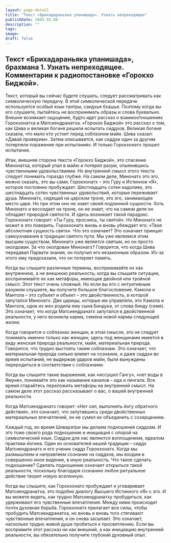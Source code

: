 ```yaml
---
layout: page-detail
title: "Текст «Брихадараньяка упанишада». Узнать непреходящее"
publishDate: 2005.03.08
description: ""
tags:
image:
draft: false
---
```


## 

  
## **Текст «Брихадараньяка упанишада», брахмана 1\. Узнать непреходящее. Комментарии к радиопостановке «Горокхо Биджой».**  

  
 Текст, который вы сейчас будете слушать, следует рассматривать как символическую передачу. В этой символической передаче используется особый язык тантры, сандхья бхашья. Поэтому когда вы его слушаете, пытайтесь не воспринимать образы и слова буквально. Внешне возникает ощущение, будто идет рассказ о взаимоотношениях Горокхонатха и Матсиендранатха. «Горокхо Биджой» это рассказ о том, как Шива и великая богиня решили испытать сиддхов. Великая богиня сказала, что мало кто устоит перед соблазном майи. Шива сказал: «Давай проверим». Затем описывается, как сиддхи один за другим потерпели поражение при испытаниях. И только Горокхонатх прошел испытание.

 Итак, внешняя сторона текста «Горокхо Биджой», это спасение Минонатха, который упал в майю и потерял разум, опьянившись чувственными удовольствиями. Но внутренний смысл этого текста следует понимать гораздо глубже. На самом деле, Минонатх это эго, можно сказать, это вы сами; Горокхонатх – это Гуру и Истинное «Я», которое постоянно пробуждает. Шестнадцать сотен кадолиек, это шестнадцать сотен чувственных удовольствий, которые переживает душа. Минонатх, сидящий на царском троне, это эго, занимающее место царя. Но при этом оно не знает своей подлинной сущности. Хоть Минонатх и восседает на троне, он не знает, что на самом деле он обладает природой святости. И здесь возникает такой парадокс. Горокхонатх говорит: «Ты Гуру, проснись, ты святой». Но Минонатх не может в это поверить. Горокхонатх вновь и вновь убеждает его: «Твоя абсолютная сущность свята». Что это означает? Это означает принцип самоузнавания в традиции святого пути. Мы уже являемся этим высшим существом, Минонатх уже является святым, но он просто околдован. За что околдован Минонатх? Говорится, что когда Шива передавал Парвати знания, он получил его незаконным образом. Из-за этого ему предсказали, что он потеряет память.

 Когда вы слышите различные термины, воспринимайте их как внутреннюю, а не внешнюю реальность; когда вы слышите ситуации, воспринимайте их как метафоры, имеющие двойной или тройной смысл. Этот текст очень сложный. Но если вы его с интуитивным разумом слушаете, вы получите большое благословение. Камола и Мангола – это субъект и объект – это двойственность, в которой запутался Минонатх. Две царицы, которые им управляли, это Камола и Мангола, одна из жен родила ему сына Биндука, от слова бинду (семя). Это означает, что когда Матсиендранатх запутался в двойственной реальности, у него возникла карма, семена новой кармы следующей жизни.

 Когда говорится о соблазнах женщин, в этом смысле, это не следует понимать именно только как женщин; здесь под женщинами имеется в виду женская природа реальности, майя, материальная природа. Говорится, что трудно выстоять таким соблазнам. Это означает, что материальная природа сильно влияет на сознание, и даже сиддхи во время испытаний, не выдержав ударов майи, были вынуждены переродиться в соответствии с соблазнами.

 Когда вы слышите такие выражения, как «иссушил Гангу», «нет воды в Ямуне», понимайте это как называние каналов – ида и пингала. Все время старайтесь переложить метафоры на внутренний смысл. На самом деле этот рассказ рассказывает о вас, о вашей внутренней реальности.

 Когда Матсиендранатх говорит: «Нет сил, выполнять йогу обратного действия», это означает, что запутавшись среди двойственных материальных впечатлений, он не сумел их объединить с созерцанием.

 Каждый год, во время Шиваратри мы делаем подношения сиддхам. И это тоже своего рода подношение и инициация с опорой на символический язык. Сиддхи для нас являются воплощением, идеалом практики йогина. Один из основателей нашей традиции – сиддх Матсиендранатх и его ученик сиддх Горокхонатх. Когда мы размышляем и направляем сознание на сиддхов, мы входим в совершенно иное видение, в иную реальность. Что такое сделать подношение? Сделать подношение означает открыться такой реальности, поскольку благодаря сознанию любое ритуальное действие творит новую вселенную.

 Когда вы слышите, как Горокхонатх пробуждает и уговаривает Матсиендранатха, это подобно диалогу Высшего Истинного «Я» с эго. И вы можете видеть, как трудно Матсиендранатху пробудиться, как удерживают его чувственные впечатления. Между ними происходит почти духовная борьба. Горокхонатх прилагает все силы, чтобы пробудить Матсиендранатха, но вновь и вновь того стягивают чувственные впечатления, и он снова засыпает. Это означает, насколько трудно живой душе пробиться к просветлению. Если вы воспримите этот рассказ не как внешний, а как инициацию внутренней реальности, вы обязательно получите глубокий духовный опыт.

  
